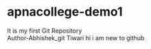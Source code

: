 # apnacollege-demo1
It is my first Git Repository
<br>
Author-Abhishek_git Tiwari
hi 
i am new to github

